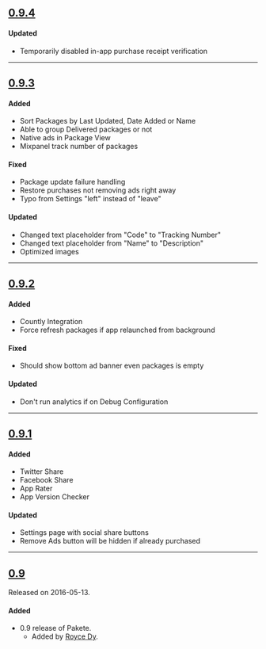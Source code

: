 ## [0.9.4](https://github.com/paketehq/ios/releases/tag/0.9.4)

#### Updated
- Temporarily disabled in-app purchase receipt verification

---

## [0.9.3](https://github.com/paketehq/ios/releases/tag/0.9.3)

#### Added
- Sort Packages by Last Updated, Date Added or Name
- Able to group Delivered packages or not
- Native ads in Package View
- Mixpanel track number of packages

#### Fixed
- Package update failure handling
- Restore purchases not removing ads right away
- Typo from Settings "left" instead of "leave"

#### Updated
- Changed text placeholder from "Code" to "Tracking Number"
- Changed text placeholder from "Name" to "Description"
- Optimized images

---

## [0.9.2](https://github.com/paketehq/ios/releases/tag/0.9.2)

#### Added
- Countly Integration
- Force refresh packages if app relaunched from background

#### Fixed
- Should show bottom ad banner even packages is empty

#### Updated
- Don't run analytics if on Debug Configuration

---

## [0.9.1](https://github.com/paketehq/ios/releases/tag/0.9.1)

#### Added
- Twitter Share
- Facebook Share
- App Rater
- App Version Checker

#### Updated
- Settings page with social share buttons
- Remove Ads button will be hidden if already purchased

---

## [0.9](https://github.com/paketehq/ios/releases/tag/0.9)
Released on 2016-05-13.

#### Added
- 0.9 release of Pakete.
  - Added by [Royce Dy](https://github.com/rad182).
